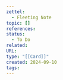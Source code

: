 ```yaml
---
zettel:
  - Fleeting Note
topic: []
references: 
status:
  - To Do
related: 
URL: 
type: "[[Card]]"
created: 2024-09-10
tags:
---
```


